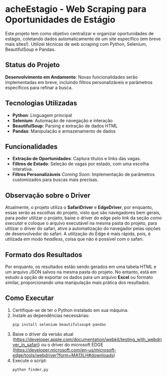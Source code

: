 # acheEstagio - Web Scraping para Oportunidades de Estágio

Este projeto tem como objetivo centralizar e organizar oportunidades de estágio, coletando dados automaticamente de um site específico (em breve mais sites!). Utilizei técnicas de web scraping com Python, Selenium, BeautifulSoup e Pandas.

## Status do Projeto
**Desenvolvimento em Andamento**: Novas funcionalidades serão implementadas em breve, incluindo filtros personalizáveis e parâmetros específicos para refinar a busca.

## Tecnologias Utilizadas
- **Python**: Linguagem principal
- **Selenium**: Automação de navegação e interação
- **BeautifulSoup**: Parsing e extração de dados HTML
- **Pandas**: Manipulação e armazenamento de dados

## Funcionalidades
- **Extração de Oportunidades**: Captura títulos e links das vagas.
- **Filtros de Estado**: Seleção de vagas por estado, com uma escolha interativa.
- **Filtros Personalizáveis** *Coming Soon*: Implementação de parâmetros customizados para buscas mais precisas.

## Observação sobre o Driver

Atualmente, o projeto utiliza o **SafariDriver** e **EdgeDriver**, por enquanto, essas serão as escolhas do projeto, visto que são navegadores bem gerais, para poder utilizar o projeto, baixe o driver do edge pelo link da seção *como executar* e coloque o arquivo executável na mesma pasta do projeto, para utilizar o driver do safari, ative a automatização do navegador pelas opções de desenvolvedor do safari. A utilização do Edge é mais rápida, pois, é utilizada em modo *headless*, coisa que não é possível com o safari.

## Formato dos Resultados
Por enquanto, os resultados estão sendo gerados em uma tabela HTML e um arquivo JSON salvos na mesma pasta do projeto. No entanto, está em estudo a opção de exportar os dados para um arquivo **Excel** ou formato similar, proporcionando uma manipulação mais prática dos resultados.

## Como Executar

1. Certifique-se de ter o Python instalado em sua máquina.
2. Instale as dependências necessárias:
   ```bash
   pip install selenium beautifulsoup4 pandas
3. Baixe o driver da versão atual (https://developer.apple.com/documentation/webkit/testing_with_webdriver_in_safari) ou o driver do microsoft EDGE (https://developer.microsoft.com/en-us/microsoft-edge/tools/webdriver?form=MA13LH#downloads)
4. Execute o script:
    ```bash
    python finder.py
